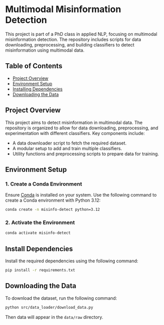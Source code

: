 # Multimodal Misinformation Detection

This project is part of a PhD class in applied NLP, focusing on multimodal misinformation detection. The repository includes scripts for data downloading, preprocessing, and building classifiers to detect misinformation using multimodal data.

## Table of Contents
- [Project Overview](#project-overview)
- [Environment Setup](#environment-setup)
- [Installing Dependencies](#installing-dependencies)
- [Downloading the Data](#downloading-the-data)

## Project Overview

This project aims to detect misinformation in multimodal data. The repository is organized to allow for data downloading, preprocessing, and experimentation with different classifiers. Key components include:
- A data downloader script to fetch the required dataset.
- A modular setup to add and train multiple classifiers.
- Utility functions and preprocessing scripts to prepare data for training.

## Environment Setup

### 1. Create a Conda Environment
Ensure [Conda](https://docs.conda.io/projects/conda/en/latest/user-guide/install/) is installed on your system. Use the following command to create a Conda environment with Python 3.12:

```bash
conda create -n misinfo-detect python=3.12
```

### 2. Activate the Environment
```bash
conda activate misinfo-detect
```

## Install Dependencies
Install the required dependencies using the following command:

```bash 
pip install -r requirements.txt
```

## Downloading the Data
To download the dataset, run the following command:

```bash
python src/data_loader/download_data.py
```

Then data will appear in the `data/raw` directory.
